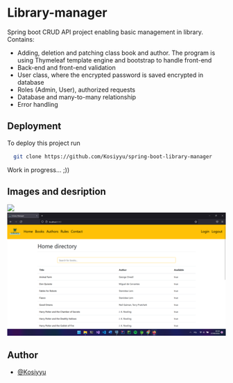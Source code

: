 
# Library-manager
Spring boot CRUD API project enabling basic management in library. Contains:

- Adding, deletion and patching class book and author. The program is using Thymeleaf template engine and bootstrap to handle front-end
- Back-end and front-end validation
- User class, where the encrypted password is saved encrypted in database
- Roles (Admin, User), authorized requests
- Database and many-to-many relationship
- Error handling




## Deployment

To deploy this project run

```bash
  git clone https://github.com/Kosiyyu/spring-boot-library-manager
```
Work in progress... ;))



## Images and desription
![](spring-boot-library-manager/Screenshot%20(14).png)
![](https://github.com/Kosiyyu/images/blob/8a065391f599e9a0b028afae9a773640cd01bf90/spring-boot-library-manager/Screenshot%20(14).png)

## Author

- [@Kosiyyu](https://github.com/Kosiyyu)

